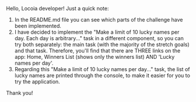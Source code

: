 Hello, Locoia developer!
Just a quick note:
1. In the README.md file you can see which parts of the challenge have been implemented.
2. I have decided to implement the "Make a limit of 10 lucky names per day. Each day is arbitrary..." task in a different component, so you can try both separately: the main task (with the majority of the stretch goals) and that task. Therefore, you'll find that there are THREE links on the app: Home, Winners List (shows only the winners list)
AND 'Lucky names per day'.
3. Regarding this "Make a limit of 10 lucky names per day..." task, the list of lucky names are printed through the console, to make it easier for you to try the application.

Thank you!